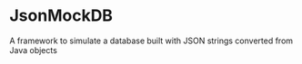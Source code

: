 JsonMockDB
==========

A framework to simulate a database built with JSON strings converted from Java objects
